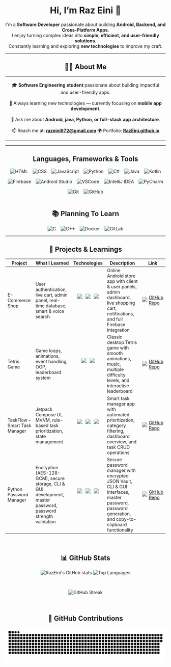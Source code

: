 <h1 align="center" text-style="bold">
  Hi, I’m Raz Eini 👋
</h1>

<p align="center">
I'm a <strong>Software Developer</strong> passionate about building <strong>Android, Backend, and Cross-Platform Apps</strong>.<br>
I enjoy turning complex ideas into <strong>simple, efficient, and user-friendly solutions</strong>.<br>
Constantly learning and exploring <strong>new technologies</strong> to improve my craft.
</p>

<hr/>

<h2 align="center">👨‍💻 About Me</h2>

<div align="center">

<table>
<tr>
<td align="center" width="999">
  
🎓 <strong>Software Engineering student</strong> passionate about building impactful and user-friendly apps.<br><br>
🚀 Always learning new technologies — currently focusing on <strong>mobile app development</strong>.<br><br>
💬 Ask me about <strong>Android, java, Python, or full-stack app architecture</strong>.<br><br>
📫 Reach me at: <a href="mailto:razeini972@gmail.com"><strong>razeini972@gmail.com</strong></a>
🌍 Portfolio: <a href="https://RazEini.github.io" target="_blank"><strong>RazEini.github.io</strong></a>

</td>
</tr>
</table>

</div>

<hr/>

<h2 align="center">Languages, Frameworks & Tools</h2>
<div align="center" style="display: flex; flex-wrap: wrap; justify-content: center; gap: 15px; margin-top: 10px;">
  <img src="https://skillicons.dev/icons?i=html" alt="HTML" />
  <img src="https://skillicons.dev/icons?i=css" alt="CSS" />
  <img src="https://skillicons.dev/icons?i=javascript" alt="JavaScript" />
  <img src="https://skillicons.dev/icons?i=python" alt="Python" />
  <img src="https://skillicons.dev/icons?i=cs" alt="C#" />
  <img src="https://skillicons.dev/icons?i=java" alt="Java" />
  <img src="https://skillicons.dev/icons?i=kotlin" alt="Kotlin" />
  <img src="https://skillicons.dev/icons?i=firebase" alt="Firebase" />
  <img src="https://skillicons.dev/icons?i=androidstudio" alt="Android Studio" />
  <img src="https://skillicons.dev/icons?i=vscode" alt="VSCode" />
  <img src="https://skillicons.dev/icons?i=idea" alt="IntelliJ IDEA" />
  <img src="https://skillicons.dev/icons?i=pycharm" alt="PyCharm" />
  <img src="https://skillicons.dev/icons?i=git" alt="Git" />
  <img src="https://skillicons.dev/icons?i=github" alt="GitHub" />
</div>

<br/>

<h2 align="center">📚 Planning To Learn</h2>
<div align="center" style="display: flex; flex-wrap: wrap; justify-content: center; gap: 15px; margin-top: 10px;">
  <img src="https://skillicons.dev/icons?i=c" alt="C" />
  <img src="https://skillicons.dev/icons?i=cpp" alt="C++" />
  <img src="https://skillicons.dev/icons?i=docker" alt="Docker" />
  <img src="https://skillicons.dev/icons?i=gitlab" alt="GitLab" />
</div>

<hr/>

<h2 align="center">📂 Projects & Learnings</h2>
<table align="center">
  <thead>
    <tr>
      <th>Project</th>
      <th>What I Learned</th>
      <th>Technologies</th>
      <th>Description</th>
      <th>Link</th>
    </tr>
  </thead>
  <tbody>
    <tr>
      <td>E-Commerce Shop</td>
      <td>User authentication, live cart, admin panel, real-time database, smart & voice search</td>
      <td>
        <div style="display: flex; justify-content: center; gap: 10px;">
          <img src="https://skillicons.dev/icons?i=java" height="40" />
          <img src="https://skillicons.dev/icons?i=firebase" height="40" />
          <img src="https://skillicons.dev/icons?i=androidstudio" height="40" />
        </div>
      </td>
      <td>Online Android store app with client & user panels, admin dashboard, live shopping cart, notifications, and full Firebase integration</td>
      <td>
        <a href="https://github.com/RazEini/e_commerce_shop" target="_blank" style="display: flex; align-items: center; gap: 5px;">
          <img src="https://cdn.jsdelivr.net/gh/simple-icons/simple-icons/icons/github.svg" height="20" />
          GitHub Repo
        </a>
      </td>
    </tr>
    <tr>
      <td>Tetris Game</td>
      <td>Game loops, animations, event handling, OOP, leaderboard system</td>
      <td>
        <div style="display: flex; justify-content: center; gap: 10px;">
          <img src="https://skillicons.dev/icons?i=python" height="40" />
          <img src="https://skillicons.dev/icons?i=pygame" height="40" />
        </div>
      </td>
      <td>Classic desktop Tetris game with smooth animations, music, multiple difficulty levels, and interactive leaderboard</td>
      <td>
        <a href="https://github.com/RazEini/Tetris" target="_blank" style="display: flex; align-items: center; gap: 5px;">
          <img src="https://cdn.jsdelivr.net/gh/simple-icons/simple-icons/icons/github.svg" height="20" />
          GitHub Repo
        </a>
      </td>
    </tr>
    <tr>
      <td>TaskFlow – Smart Task Manager</td>
      <td>Jetpack Compose UI, MVVM, rule-based task prioritization, state management</td>
      <td>
        <div style="display: flex; justify-content: center; gap: 10px;">
          <img src="https://skillicons.dev/icons?i=kotlin" height="40" />
          <img src="https://skillicons.dev/icons?i=firebase" height="40" />
          <img src="https://skillicons.dev/icons?i=androidstudio" height="40" />
        </div>
      </td>
      <td>Smart task manager app with automated prioritization, category filtering, dashboard overview, and task CRUD operations</td>
      <td>
        <a href="https://github.com/RazEini/Smart_Task_Flow" target="_blank" style="display: flex; align-items: center; gap: 5px;">
          <img src="https://cdn.jsdelivr.net/gh/simple-icons/simple-icons/icons/github.svg" height="20" />
          GitHub Repo
        </a>
      </td>
    </tr>
    <tr>
      <td>Python Password Manager</td>
      <td>Encryption (AES-128-GCM), secure storage, CLI & GUI development, master password, password strength validation</td>
      <td>
        <div style="display: flex; justify-content: center; gap: 10px;">
          <img src="https://skillicons.dev/icons?i=python" height="40" />
          <img src="https://skillicons.dev/icons?i=tk" height="40" />
          <img src="https://skillicons.dev/icons?i=cli" height="40" />
        </div>
      </td>
      <td>Secure password manager with encrypted JSON Vault, CLI & GUI interfaces, master password, password generation, and copy-to-clipboard functionality</td>
      <td>
        <a href="https://github.com/RazEini/Password_Manager" target="_blank" style="display: flex; align-items: center; gap: 5px;">
          <img src="https://cdn.jsdelivr.net/gh/simple-icons/simple-icons/icons/github.svg" height="20" />
          GitHub Repo
        </a>
      </td>
    </tr>
  </tbody>
</table>

<br/>

<h2 align="center">📊 GitHub Stats</h2>

<p align="center">
  <img 
    src="https://github-readme-stats.vercel.app/api?username=RazEini&show_icons=true&rank_icon=github&include_all_commits=true&count_private=true&theme=graywhite&hide_border=true" 
    height="170"
    alt="RazEini's GitHub stats"
  />
  <img 
    src="https://github-readme-stats.vercel.app/api/top-langs?username=RazEini&layout=compact&langs_count=8&theme=graywhite&hide_border=true"
    height="270"
    alt="Top Languages"
  />
</p>

<br/>

<p align="center">
  <img 
    src="https://github-readme-streak-stats.herokuapp.com/?user=RazEini&theme=graywhite"
    height="180"
    alt="GitHub Streak"
  />
</p>

<br/>

<h2 align="center">🐍 GitHub Contributions</h2>
<div align="center">
  <img alt="snake eating my contributions" src="https://raw.githubusercontent.com/RazEini/RazEini/output/github-contribution-grid-snake.svg" />
</div>
